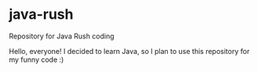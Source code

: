# java-rush
Repository for Java Rush coding

Hello, everyone! 
I decided to learn Java, so I plan to use this repository for my funny code :)
